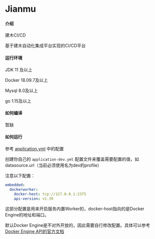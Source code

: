 # Jianmu

#### 介绍

建木CI/CD

基于建木自动化集成平台实现的CI/CD平台

#### 运行环境

JDK 11 及以上

Docker 18.09.7及以上

Mysql 8.0及以上

go 1.15及以上

#### 如何编译

暂缺

#### 如何运行

参考 [application.yml](https://gitee.com/jianmu_dev/jianmu-main/blob/master/api/src/main/resources/application.yml) 中的配置

创建你自己的 `application-dev.yml` 配置文件来覆盖需要配置的值，如datasource.url（当前必须使用名为dev的profile）

注意以下配置：

```yaml
embedded:
  dockerworker:
    docker-host: tcp://127.0.0.1:2375
    api-version: v1.39
```

这部分配置是用来开启服务内置Worker的，docker-host指向的是Docker Engine的地址和端口。

默认Docker Engine是不对外开放的，因此需要自行修改配置。具体可以参考 [Docker Engine API的官方文档](https://docs.docker.com/engine/api/)